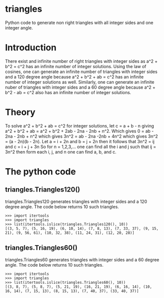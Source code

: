 # triangles

Python code to generate non right triangles with all integer sides and one
integer angle.

# Introduction

There exist and infinite number of right triangles with integer sides as
a^2 + b^2 = c^2 has an infinite number of integer solutions. Using the law
of cosines, one can generate an infinite number of triangles with integer
sides and a 120 degree angle because a^2 + b^2 + ab = c^2 has an infinite
number of integer solutions as well. Similarly, one can generate an infinite
nuber of triangles with integer sides and a 60 degree angle because 
a^2 + b^2 - ab = c^2 also has an infinite number of integer solutions.

# Theory

To solve a^2 + b^2 + ab = c^2 for integer solutions, let c = a + b - n giving
a^2 + b^2 + ab = a^2 + b^2 + 2ab - 2na - 2nb + n^2. Which gives
0 = ab - 2na - 2nb + n^2 which gives 3n^2 = ab - 2na -2nb + 4n^2
which gives 3n^2 = (a - 2n)(b - 2n).
Let a = i + 2n and b = j + 2n then it follows that 3n^2 = ij and c = i + j + 3n
So for n = 1,2,3,... one can find all the i and j such that ij = 3n^2 then
form each i, j, and n  one can find a, b, and c.

# The python code

## triangles.Triangles120()

triangles.Triangles120 generates triangles with integer sides and a 120 degree
angle. The code below returns 10 such triangles.

```
>>> import itertools
>>> import triangles
>>> list(itertools.islice(triangles.Triangles120(), 10))
[(3, 5, 7), (5, 16, 19), (6, 10, 14), (7, 8, 13), (7, 33, 37), (9, 15, 21), (9, 56, 61), (10, 32, 38), (11, 24, 31), (12, 20, 28)]
```

## triangles.Triangles60()

triangles.Triangles60 generates triangles with integer sides and a 60 degree
angle. The code below returns 10 such triangles.

```
>>> import itertools
>>> import triangles
>>> list(itertools.islice(triangles.Triangles60(), 10))
[(3, 8, 7), (5, 8, 7), (5, 21, 19), (16, 21, 19), (6, 16, 14), (10, 16, 14), (7, 15, 13), (8, 15, 13), (7, 40, 37), (33, 40, 37)]
```


